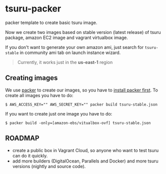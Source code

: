 # tsuru-packer
packer template to create basic tsuru image.

Now we create two images based on stable version (latest release) of
tsuru package, amazon EC2 image and vagrant virtualbox image.

If you don't want to generate your own amazon ami,
just search for `tsuru-stable` in community ami tab on launch instance wizard.

> Currently, it works just in the **us-east-1** region

## Creating images

We use [packer](https://packer.io) to create our images, so you have to
[install packer first](https://packer.io/intro/getting-started/setup.html).
To create all images you have to do:

```
$ AWS_ACCESS_KEY="" AWS_SECRET_KEY="" packer build tsuru-stable.json
```

If you want to create just one image you have to do:

```
$ packer build -only=[amazon-ebs/vitualbox-ovf] tsuru-stable.json
```

## ROADMAP

* create a public box in Vagrant Cloud, so anyone who want to test tsuru can do
  it quickly.
* add more builders (DigitalOcean, Parallels and Docker) and more tsuru
  versions (nightly and source code).
